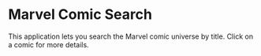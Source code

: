 # Marvel Comic Search

This application lets you search the Marvel comic universe by title. Click on a comic for more details.
